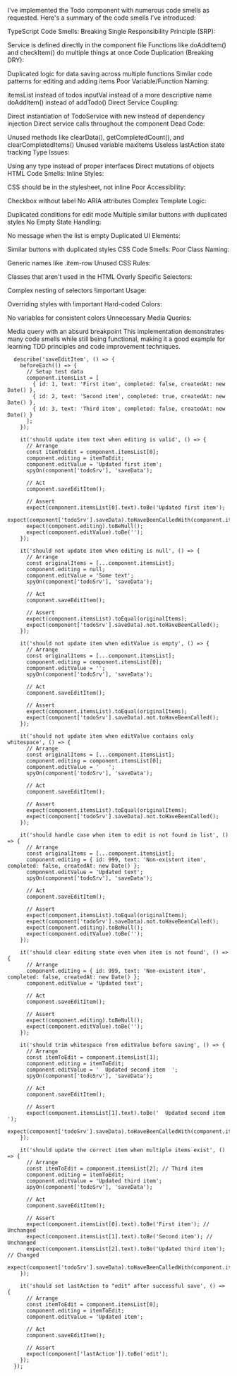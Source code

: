 I've implemented the Todo component with numerous code smells as requested. Here's a summary of the code smells I've introduced:

TypeScript Code Smells:
Breaking Single Responsibility Principle (SRP):

Service is defined directly in the component file
Functions like doAddItem() and checkItem() do multiple things at once
Code Duplication (Breaking DRY):

Duplicated logic for data saving across multiple functions
Similar code patterns for editing and adding items
Poor Variable/Function Naming:

itemsList instead of todos
inputVal instead of a more descriptive name
doAddItem() instead of addTodo()
Direct Service Coupling:

Direct instantiation of TodoService with new instead of dependency injection
Direct service calls throughout the component
Dead Code:

Unused methods like clearData(), getCompletedCount(), and clearCompletedItems()
Unused variable maxItems
Useless lastAction state tracking
Type Issues:

Using any type instead of proper interfaces
Direct mutations of objects
HTML Code Smells:
Inline Styles:

CSS should be in the stylesheet, not inline
Poor Accessibility:

Checkbox without label
No ARIA attributes
Complex Template Logic:

Duplicated conditions for edit mode
Multiple similar buttons with duplicated styles
No Empty State Handling:

No message when the list is empty
Duplicated UI Elements:

Similar buttons with duplicated styles
CSS Code Smells:
Poor Class Naming:

Generic names like .item-row
Unused CSS Rules:

Classes that aren't used in the HTML
Overly Specific Selectors:

Complex nesting of selectors
!important Usage:

Overriding styles with !important
Hard-coded Colors:

No variables for consistent colors
Unnecessary Media Queries:

Media query with an absurd breakpoint
This implementation demonstrates many code smells while still being functional, making it a good example for learning TDD principles and code improvement techniques.

```
  describe('saveEditItem', () => {
    beforeEach(() => {
      // Setup test data
      component.itemsList = [
        { id: 1, text: 'First item', completed: false, createdAt: new Date() },
        { id: 2, text: 'Second item', completed: true, createdAt: new Date() },
        { id: 3, text: 'Third item', completed: false, createdAt: new Date() }
      ];
    });

    it('should update item text when editing is valid', () => {
      // Arrange
      const itemToEdit = component.itemsList[0];
      component.editing = itemToEdit;
      component.editValue = 'Updated first item';
      spyOn(component['todoSrv'], 'saveData');

      // Act
      component.saveEditItem();

      // Assert
      expect(component.itemsList[0].text).toBe('Updated first item');
      expect(component['todoSrv'].saveData).toHaveBeenCalledWith(component.itemsList);
      expect(component.editing).toBeNull();
      expect(component.editValue).toBe('');
    });

    it('should not update item when editing is null', () => {
      // Arrange
      const originalItems = [...component.itemsList];
      component.editing = null;
      component.editValue = 'Some text';
      spyOn(component['todoSrv'], 'saveData');

      // Act
      component.saveEditItem();

      // Assert
      expect(component.itemsList).toEqual(originalItems);
      expect(component['todoSrv'].saveData).not.toHaveBeenCalled();
    });

    it('should not update item when editValue is empty', () => {
      // Arrange
      const originalItems = [...component.itemsList];
      component.editing = component.itemsList[0];
      component.editValue = '';
      spyOn(component['todoSrv'], 'saveData');

      // Act
      component.saveEditItem();

      // Assert
      expect(component.itemsList).toEqual(originalItems);
      expect(component['todoSrv'].saveData).not.toHaveBeenCalled();
    });

    it('should not update item when editValue contains only whitespace', () => {
      // Arrange
      const originalItems = [...component.itemsList];
      component.editing = component.itemsList[0];
      component.editValue = '   ';
      spyOn(component['todoSrv'], 'saveData');

      // Act
      component.saveEditItem();

      // Assert
      expect(component.itemsList).toEqual(originalItems);
      expect(component['todoSrv'].saveData).not.toHaveBeenCalled();
    });

    it('should handle case when item to edit is not found in list', () => {
      // Arrange
      const originalItems = [...component.itemsList];
      component.editing = { id: 999, text: 'Non-existent item', completed: false, createdAt: new Date() };
      component.editValue = 'Updated text';
      spyOn(component['todoSrv'], 'saveData');

      // Act
      component.saveEditItem();

      // Assert
      expect(component.itemsList).toEqual(originalItems);
      expect(component['todoSrv'].saveData).not.toHaveBeenCalled();
      expect(component.editing).toBeNull();
      expect(component.editValue).toBe('');
    });

    it('should clear editing state even when item is not found', () => {
      // Arrange
      component.editing = { id: 999, text: 'Non-existent item', completed: false, createdAt: new Date() };
      component.editValue = 'Updated text';

      // Act
      component.saveEditItem();

      // Assert
      expect(component.editing).toBeNull();
      expect(component.editValue).toBe('');
    });

    it('should trim whitespace from editValue before saving', () => {
      // Arrange
      const itemToEdit = component.itemsList[1];
      component.editing = itemToEdit;
      component.editValue = '  Updated second item  ';
      spyOn(component['todoSrv'], 'saveData');

      // Act
      component.saveEditItem();

      // Assert
      expect(component.itemsList[1].text).toBe('  Updated second item  ');
      expect(component['todoSrv'].saveData).toHaveBeenCalledWith(component.itemsList);
    });

    it('should update the correct item when multiple items exist', () => {
      // Arrange
      const itemToEdit = component.itemsList[2]; // Third item
      component.editing = itemToEdit;
      component.editValue = 'Updated third item';
      spyOn(component['todoSrv'], 'saveData');

      // Act
      component.saveEditItem();

      // Assert
      expect(component.itemsList[0].text).toBe('First item'); // Unchanged
      expect(component.itemsList[1].text).toBe('Second item'); // Unchanged
      expect(component.itemsList[2].text).toBe('Updated third item'); // Changed
      expect(component['todoSrv'].saveData).toHaveBeenCalledWith(component.itemsList);
    });

    it('should set lastAction to "edit" after successful save', () => {
      // Arrange
      const itemToEdit = component.itemsList[0];
      component.editing = itemToEdit;
      component.editValue = 'Updated item';

      // Act
      component.saveEditItem();

      // Assert
      expect(component['lastAction']).toBe('edit');
    });
  });
```
